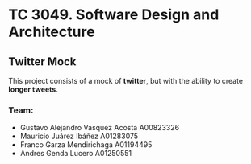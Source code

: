 # TC 3049. Software Design and Architecture

## Twitter Mock

This project consists of a mock of **twitter**, but with the ability to create **longer tweets**.


### Team: 
- Gustavo Alejandro Vasquez Acosta A00823326
- Mauricio Juárez Ibáñez A01283075
- Franco Garza Mendirichaga A01194495
- Andres Genda Lucero A01250551
